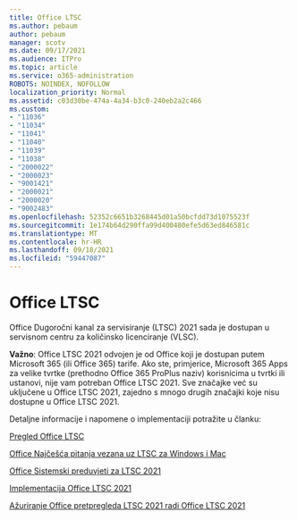 ```yaml
---
title: Office LTSC
ms.author: pebaum
author: pebaum
manager: scotv
ms.date: 09/17/2021
ms.audience: ITPro
ms.topic: article
ms.service: o365-administration
ROBOTS: NOINDEX, NOFOLLOW
localization_priority: Normal
ms.assetid: c03d30be-474a-4a34-b3c0-240eb2a2c466
ms.custom:
- "11036"
- "11034"
- "11041"
- "11040"
- "11039"
- "11038"
- "2000022"
- "2000023"
- "9001421"
- "2000021"
- "2000020"
- "9002483"
ms.openlocfilehash: 52352c6651b3268445d01a50bcfdd73d1075523f
ms.sourcegitcommit: 1e174b64d290ffa99d400480efe5d63ed846581c
ms.translationtype: MT
ms.contentlocale: hr-HR
ms.lasthandoff: 09/18/2021
ms.locfileid: "59447087"
---
```

# <a name="office-ltsc"></a>Office LTSC

Office Dugoročni kanal za servisiranje (LTSC) 2021 sada je dostupan u servisnom centru za količinsko licenciranje (VLSC).

**Važno**: Office LTSC 2021 odvojen je od Office koji je dostupan putem Microsoft 365 (ili Office 365) tarife. Ako ste, primjerice, Microsoft 365 Apps za velike tvrtke (prethodno Office 365 ProPlus naziv) korisnicima u tvrtki ili ustanovi, nije vam potreban Office LTSC 2021. Sve značajke već su uključene u Office LTSC 2021, zajedno s mnogo drugih značajki koje nisu dostupne u Office LTSC 2021.

Detaljne informacije i napomene o implementaciji potražite u članku:

[Pregled Office LTSC](https://docs.microsoft.com/deployoffice/ltsc2021/overview)  

[Office Najčešća pitanja vezana uz LTSC za Windows i Mac](https://support.microsoft.com/office/office-ltsc-for-windows-and-mac-faq-d574cf0b-3ebc-42cf-9035-a3b837e0463c)  

[Office Sistemski preduvjeti za LTSC 2021](https://www.microsoft.com/microsoft-365/microsoft-365-and-office-resources?rtc=1#coreui-heading-kg69bnh)

[Implementacija Office LTSC 2021](https://docs.microsoft.com/deployoffice/ltsc2021/deploy)

[Ažuriranje Office pretpregleda LTSC 2021 radi Office LTSC 2021](https://docs.microsoft.com/deployoffice/ltsc2021/update-from-preview)